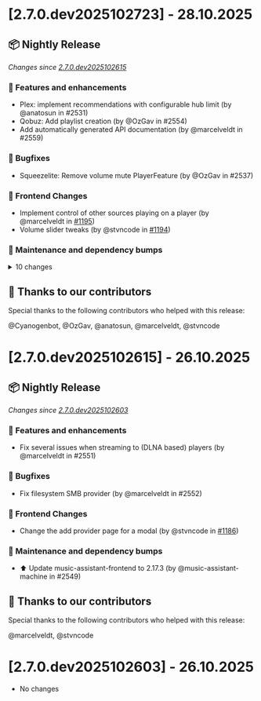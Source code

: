 # [2.7.0.dev2025102723] - 28.10.2025

## 📦 Nightly Release

_Changes since [2.7.0.dev2025102615](https://github.com/music-assistant/server/releases/tag/2.7.0.dev2025102615)_

### 🚀 Features and enhancements

- Plex: implement recommendations with configurable hub limit (by @anatosun in #2531)
- Qobuz: Add playlist creation (by @OzGav in #2554)
- Add automatically generated API documentation (by @marcelveldt in #2559)

### 🐛 Bugfixes

- Squeezelite: Remove volume mute PlayerFeature (by @OzGav in #2537)

### 🎨 Frontend Changes

- Implement control of other sources playing on a player (by @marcelveldt in [#1195](https://github.com/music-assistant/frontend/pull/1195))
- Volume slider tweaks (by @stvncode in [#1194](https://github.com/music-assistant/frontend/pull/1194))

### 🧰 Maintenance and dependency bumps

<details>
<summary>10 changes</summary>

- Player controller mypy fixes (by @OzGav in #2546)
- ⬆️ Update music-assistant-models to 1.1.64 (by @music-assistant-machine in #2550)
- ⬆️ Update music-assistant-models to 1.1.65 (by @music-assistant-machine in #2553)
- Chore(deps): Bump tomli from 2.2.1 to 2.3.0 (by @dependabot[bot] in #2555)
- Chore(deps): Bump actions/upload-artifact from 4 to 5 (by @dependabot[bot] in #2556)
- Chore(deps): Bump orjson from 3.11.3 to 3.11.4 (by @dependabot[bot] in #2557)
- Chore(deps): Bump actions/download-artifact from 5 to 6 (by @dependabot[bot] in #2558)
- Chore(deps): Bump colorlog from 6.9.0 to 6.10.1 (by @dependabot[bot] in #2560)
- ⬆️ Update music-assistant-frontend to 2.17.4 (by @music-assistant-machine in #2561)
- Bluos default config tweaks (by @Cyanogenbot in #2562)

</details>

## :bow: Thanks to our contributors

Special thanks to the following contributors who helped with this release:

@Cyanogenbot, @OzGav, @anatosun, @marcelveldt, @stvncode


# [2.7.0.dev2025102615] - 26.10.2025

## 📦 Nightly Release

_Changes since [2.7.0.dev2025102603](https://github.com/music-assistant/server/releases/tag/2.7.0.dev2025102603)_

### 🚀 Features and enhancements

- Fix several issues when streaming to (DLNA based) players (by @marcelveldt in #2551)

### 🐛 Bugfixes

- Fix filesystem SMB provider (by @marcelveldt in #2552)

### 🎨 Frontend Changes

- Change the add provider page for a modal (by @stvncode in [#1186](https://github.com/music-assistant/frontend/pull/1186))

### 🧰 Maintenance and dependency bumps

- ⬆️ Update music-assistant-frontend to 2.17.3 (by @music-assistant-machine in #2549)

## :bow: Thanks to our contributors

Special thanks to the following contributors who helped with this release:

@marcelveldt, @stvncode


# [2.7.0.dev2025102603] - 26.10.2025

* No changes


